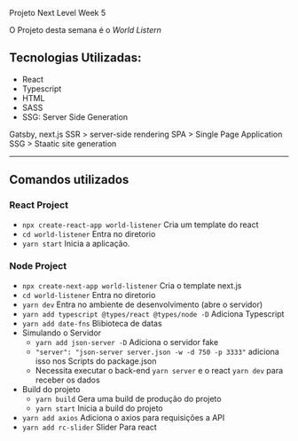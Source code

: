 Projeto Next Level Week 5

O Projeto desta semana é o *World Listern*


## Tecnologias Utilizadas:

* React
* Typescript
* HTML
* SASS
* SSG: Server Side Generation



Gatsby, next.js
SSR > server-side rendering
SPA > Single Page Application
SSG > Staatic site generation

---

## Comandos utilizados

### React Project
* ``npx create-react-app world-listener`` Cria um template do react
* ``cd world-listener`` Entra no diretorio
* ``yarn start`` Inicia a aplicação.

### Node Project
* ``npx create-next-app world-listener`` Cria o template next.js
* ``cd world-listener`` Entra no diretorio
* ``yarn dev`` Entra no ambiente de desenvolvimento (abre o servidor)
* ``yarn add typescript @types/react @types/node -D`` Adiciona Typescript
* ``yarn add date-fns`` Blibioteca de datas
* Simulando o Servidor
    * ``yarn add json-server -D`` Adiciona o servidor fake 
    * ``"server": "json-server server.json -w -d 750 -p 3333"`` adiciona isso nos Scripts do package.json
    * Necessita executar o back-end ``yarn server`` e o react ``yarn dev`` para receber os dados
* Build do projeto
    * ``yarn build`` Gera uma build de produção do projeto 
    * ``yarn start`` Inicia a build do projeto
* ``yarn add axios`` Adiciona o axios para requisições a API
* ``yarn add rc-slider`` Slider Para react